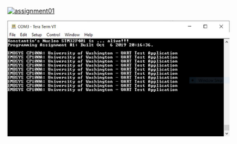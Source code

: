 [![assignment01](img "Hello World!")](#)

<a href="#"><img src="https://github.com/kosetin/embsys100/blob/assets/assignment01/assignment_01.JPG" /></a>